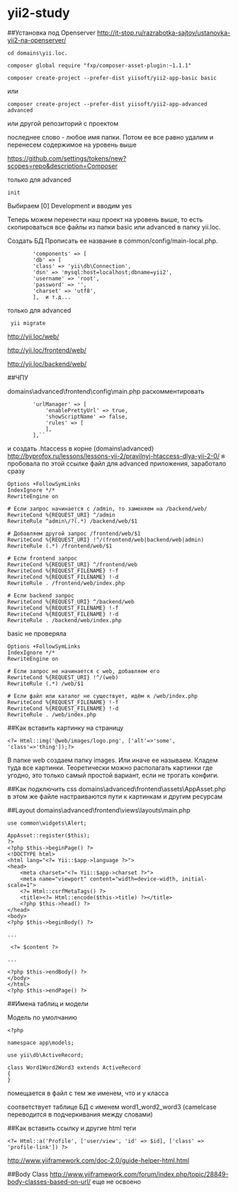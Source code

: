 # yii2-study

##Установка под Openserver
http://it-stop.ru/razrabotka-sajtov/ustanovka-yii2-na-openserver/

```
cd domains\yii.loc.

composer global require "fxp/composer-asset-plugin:~1.1.1"

composer create-project --prefer-dist yiisoft/yii2-app-basic basic
```
или
```
composer create-project --prefer-dist yiisoft/yii2-app-advanced advanced
```
или
другой репозиторий с проектом

последнее слово - любое имя папки. Потом ее все равно удалим и перенесем содержимое на уровень выше

https://github.com/settings/tokens/new?scopes=repo&description=Composer


только для advanced
```
init
```
Выбираем [0] Development и вводим yes 


Теперь можем перенести наш проект на уровень выше, то есть скопироваться все файлы из папки basic или advanced в папку yii.loc.

Создать БД
Прописать ее название в common/config/main-local.php. 
```
        'components' => [
        'db' => [
        'class' => 'yii\db\Connection',
        'dsn' => 'mysql:host=localhost;dbname=yii2',
        'username' => 'root',
        'password' => '',
        'charset' => 'utf8',
        ],  и т.д...
```
 
 
 только для advanced
```
 yii migrate
```


http://yii.loc/web/

http://yii.loc/frontend/web/

http://yii.loc/backend/web/

##ЧПУ

domains\advanced\frontend\config\main.php
раскомментировать
```
        'urlManager' => [
            'enablePrettyUrl' => true,
            'showScriptName' => false,
            'rules' => [
            ],
        ],``
```
и создать .htaccess в корне (domains\advanced\)
http://byprofox.ru/lessons/lessons-yii-2/pravilnyj-htaccess-dlya-yii-2-0/
я пробовала по этой ссылке файл для advanced приложения, заработало сразу
```
Options +FollowSymLinks
IndexIgnore */*
RewriteEngine on
 
# Если запрос начинается с /admin, то заменяем на /backend/web/
RewriteCond %{REQUEST_URI} ^/admin
RewriteRule ^admin\/?(.*) /backend/web/$1
 
# Добавляем другой запрос /frontend/web/$1
RewriteCond %{REQUEST_URI} !^/(frontend/web|backend/web|admin)
RewriteRule (.*) /frontend/web/$1
 
# Если frontend запрос
RewriteCond %{REQUEST_URI} ^/frontend/web
RewriteCond %{REQUEST_FILENAME} !-f
RewriteCond %{REQUEST_FILENAME} !-d
RewriteRule . /frontend/web/index.php
 
# Если backend запрос
RewriteCond %{REQUEST_URI} ^/backend/web
RewriteCond %{REQUEST_FILENAME} !-f
RewriteCond %{REQUEST_FILENAME} !-d
RewriteRule . /backend/web/index.php
```
basic не проверяла
```
Options +FollowSymLinks
IndexIgnore */*
RewriteEngine on
 
# Если запрос не начинается с web, добавляем его
RewriteCond %{REQUEST_URI} !^/(web)
RewriteRule (.*) /web/$1
 
# Если файл или каталог не существует, идём к /web/index.php
RewriteCond %{REQUEST_FILENAME} !-f
RewriteCond %{REQUEST_FILENAME} !-d
RewriteRule . /web/index.php
```
##Как вставить картинку на страницу
```
<?= Html::img('@web/images/logo.png', ['alt'=>'some', 'class'=>'thing']);?> 
```
В папке web создаем папку images. Или иначе ее называем. Кладем туда все картинки.
Теоретически можно располагать картинки где угодно, это только самый простой вариант, если не трогать конфиги. 

##Как подключить css
domains\advanced\frontend\assets\AppAsset.php
в этом же файле настраиваются пути к картинкам и другим ресурсам

##Layout
domains\advanced\frontend\views\layouts\main.php 
```
use common\widgets\Alert;

AppAsset::register($this);
?>
<?php $this->beginPage() ?>
<!DOCTYPE html>
<html lang="<?= Yii::$app->language ?>">
<head>
    <meta charset="<?= Yii::$app->charset ?>">
    <meta name="viewport" content="width=device-width, initial-scale=1">
    <?= Html::csrfMetaTags() ?>
    <title><?= Html::encode($this->title) ?></title>
    <?php $this->head() ?>
</head>
<body>
<?php $this->beginBody() ?>

...

 <?= $content ?>

...

<?php $this->endBody() ?>
</body>
</html>
<?php $this->endPage() ?>
```

##Имена таблиц и модели

Модель по умолчанию
```
<?php

namespace app\models;

use yii\db\ActiveRecord;

class Word1Word2Word3 extends ActiveRecord
{
}
```
помещается в файл с тем же именем, что и у класса

соответствует таблице БД с именем word1_word2_word3 (camelcase переводится в подчеркивания между словами)

##Как вставить ссылку и другие html теги
```
<?= Html::a('Profile', ['user/view', 'id' => $id], ['class' => 'profile-link']) ?>
```
http://www.yiiframework.com/doc-2.0/guide-helper-html.html

##Body Class
http://www.yiiframework.com/forum/index.php/topic/28849-body-classes-based-on-url/
еще не освоено
